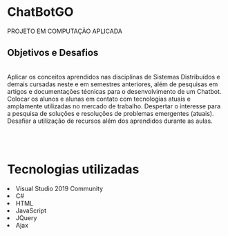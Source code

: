 # ChatBotGO
PROJETO EM COMPUTAÇÃO APLICADA


<h2>Objetivos e Desafios</h2> <br>
Aplicar os conceitos aprendidos nas disciplinas de Sistemas Distribuídos e demais cursadas neste e em semestres anteriores, além de pesquisas em artigos e documentações técnicas para o desenvolvimento de um Chatbot.
Colocar os alunos e alunas em contato com tecnologias atuais e amplamente utilizadas no mercado de trabalho.
Despertar o interesse para a pesquisa de soluções e resoluções de problemas emergentes (atuais).
Desafiar a utilização de recursos além dos aprendidos durante as aulas.


<br><br>

# Tecnologias utilizadas

<li>Visual Studio 2019 Community</li>
<li>C#</li>
<li>HTML</li>
<li>JavaScript</li>
<li>JQuery</li>
<li>Ajax</li>
